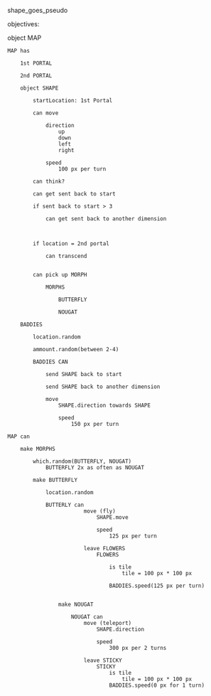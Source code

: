 shape_goes_pseudo

objectives:

object MAP
	
	MAP has
	
		1st PORTAL

		2nd PORTAL

		object SHAPE

			startLocation: 1st Portal
	
			can move
	
				direction
					up
				    down
					left
					right
				
				speed
					100 px per turn
			
			can think?

			can get sent back to start

			if sent back to start > 3

				can get sent back to another dimension

			

			if location = 2nd portal

				can transcend


			can pick up MORPH
				
				MORPHS
					
					BUTTERFLY

					NOUGAT
	
		BADDIES

			location.random 

			ammount.random(between 2-4)

			BADDIES CAN

				send SHAPE back to start

				send SHAPE back to another dimension

				move
					SHAPE.direction towards SHAPE

					speed
						150 px per turn				

	MAP can 

		make MORPHS

			which.random(BUTTERFLY, NOUGAT)
				BUTTERFLY 2x as often as NOUGAT

			make BUTTERFLY

				location.random

				BUTTERLY can
							move (fly)
								SHAPE.move

								speed 
									125 px per turn

							leave FLOWERS
								FLOWERS 
									
									is tile 
										tile = 100 px * 100 px 

									BADDIES.speed(125 px per turn)


					make NOUGAT

						NOUGAT can
							move (teleport)
								SHAPE.direction

								speed
									300 px per 2 turns

							leave STICKY
								STICKY
									is tile
										tile = 100 px * 100 px
									BADDIES.speed(0 px for 1 turn)



